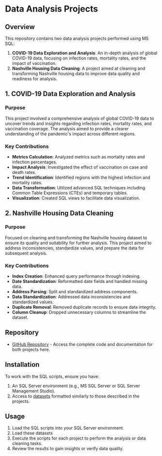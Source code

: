 # Data Analysis Projects

## Overview
This repository contains two data analysis projects performed using MS SQL:

1. **COVID-19 Data Exploration and Analysis**: An in-depth analysis of global COVID-19 data, focusing on infection rates, mortality rates, and the impact of vaccination.
2. **Nashville Housing Data Cleaning**: A project aimed at cleaning and transforming Nashville housing data to improve data quality and readiness for analysis.

## 1. COVID-19 Data Exploration and Analysis

### Purpose
This project involved a comprehensive analysis of global COVID-19 data to uncover trends and insights regarding infection rates, mortality rates, and vaccination coverage. The analysis aimed to provide a clearer understanding of the pandemic's impact across different regions.

### Key Contributions
- **Metrics Calculation**: Analyzed metrics such as mortality rates and infection percentages.
- **Impact Analysis**: Investigated the effect of vaccination on case and death rates.
- **Trend Identification**: Identified regions with the highest infection and mortality rates.
- **Data Transformation**: Utilized advanced SQL techniques including Common Table Expressions (CTEs) and temporary tables.
- **Visualization**: Created SQL views to facilitate data visualization.

## 2. Nashville Housing Data Cleaning

### Purpose
Focused on cleaning and transforming the Nashville housing dataset to ensure its quality and suitability for further analysis. This project aimed to address inconsistencies, standardize values, and prepare the data for subsequent analysis.

### Key Contributions
- **Index Creation**: Enhanced query performance through indexing.
- **Date Standardization**: Reformatted date fields and handled missing data.
- **Address Parsing**: Split and standardized address components.
- **Data Standardization**: Addressed data inconsistencies and standardized values.
- **Duplicate Removal**: Removed duplicate records to ensure data integrity.
- **Column Cleanup**: Dropped unnecessary columns to streamline the dataset.

## Repository

- [GitHub Repository](https://github.com/NilavathaniAP/PortfolioProjects/) - Access the complete code and documentation for both projects here.

## Installation

To work with the SQL scripts, ensure you have:
1. An SQL Server environment (e.g., MS SQL Server or SQL Server Management Studio).
2. Access to [datasets](https://drive.google.com/drive/folders/1VYuZgnmkczMSgu6aAr6HjmmZXC4cI0DJ?usp=sharing) formatted similarly to those described in the projects.

## Usage

1. Load the SQL scripts into your SQL Server environment.
2. Load these datasets
3. Execute the scripts for each project to perform the analysis or data cleaning tasks.
4. Review the results to gain insights or verify data quality.

